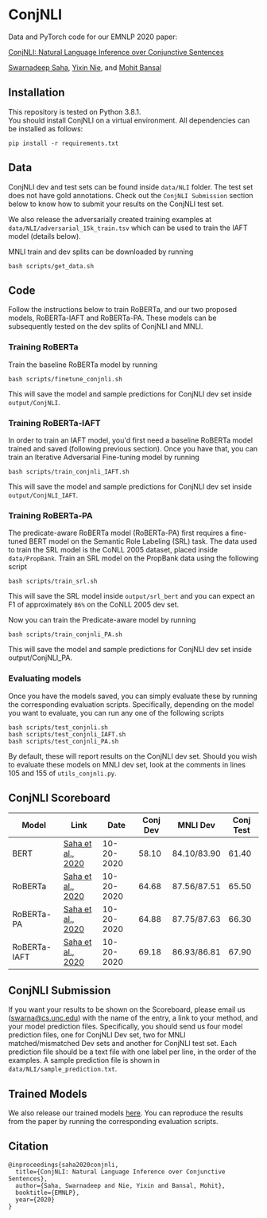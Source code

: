 # ConjNLI
Data and PyTorch code for our EMNLP 2020 paper:

[ConjNLI: Natural Language Inference over Conjunctive Sentences]()

[Swarnadeep Saha](https://swarnahub.github.io/), [Yixin Nie](https://easonnie.github.io/), and [Mohit Bansal](https://www.cs.unc.edu/~mbansal/)

## Installation
This repository is tested on Python 3.8.1.  
You should install ConjNLI on a virtual environment. All dependencies can be installed as follows:
```
pip install -r requirements.txt
```

## Data

ConjNLI dev and test sets can be found inside ```data/NLI``` folder. The test set does not have gold annotations. Check out the ```ConjNLI Submission``` section below to know how to submit your results on the ConjNLI test set.

We also release the adversarially created training examples at ```data/NLI/adversarial_15k_train.tsv``` which can be used to train the IAFT model (details below).

MNLI train and dev splits can be downloaded by running
```
bash scripts/get_data.sh
```

## Code

Follow the instructions below to train RoBERTa, and our two proposed models, RoBERTa-IAFT and RoBERTa-PA. These models can be subsequently tested on the dev splits of ConjNLI and MNLI.

### Training RoBERTa

Train the baseline RoBERTa model by running
```
bash scripts/finetune_conjnli.sh
```
This will save the model and sample predictions for ConjNLI dev set inside ```output/ConjNLI```.

### Training RoBERTa-IAFT

In order to train an IAFT model, you'd first need a baseline RoBERTa model trained and saved (following previous section). Once you have that, you can train an Iterative Adversarial Fine-tuning model by running
```
bash scripts/train_conjnli_IAFT.sh
```
This will save the model and sample predictions for ConjNLI dev set inside ```output/ConjNLI_IAFT```.

### Training RoBERTa-PA

The predicate-aware RoBERTa model (RoBERTa-PA) first requires a fine-tuned BERT model on the Semantic Role Labeling (SRL) task. The data used to train the SRL model is the CoNLL 2005 dataset, placed inside ```data/PropBank```.
Train an SRL model on the PropBank data using the following script
```
bash scripts/train_srl.sh
```
This will save the SRL model inside ```output/srl_bert``` and you can expect an F1 of approximately ```86%``` on the CoNLL 2005 dev set.

Now you can train the Predicate-aware model by running
```
bash scripts/train_conjnli_PA.sh
```
This will save the model and sample predictions for ConjNLI dev set inside output/ConjNLI_PA.

### Evaluating models

Once you have the models saved, you can simply evaluate these by running the corresponding evaluation scripts. Specifically, depending on the model you want to evaluate, you can run any one of the following scripts
```
bash scripts/test_conjnli.sh
bash scripts/test_conjnli_IAFT.sh
bash scripts/test_conjnli_PA.sh
```
By default, these will report results on the ConjNLI dev set. Should you wish to evaluate these models on MNLI dev set, look at the comments in lines 105 and 155 of ```utils_conjnli.py```.

## ConjNLI Scoreboard

Model | Link | Date | Conj Dev | MNLI Dev | Conj Test
--- | --- | --- | --- | --- | ---
BERT | [Saha et al., 2020]() | 10-20-2020 | 58.10 | 84.10/83.90 | 61.40
RoBERTa | [Saha et al., 2020]() | 10-20-2020 | 64.68 | 87.56/87.51 | 65.50
RoBERTa-PA | [Saha et al., 2020]() | 10-20-2020 | 64.88 | 87.75/87.63 | 66.30
RoBERTa-IAFT | [Saha et al., 2020]() | 10-20-2020 | 69.18 | 86.93/86.81 | 67.90

## ConjNLI Submission

If you want your results to be shown on the Scoreboard, please email us (swarna@cs.unc.edu) with the name of the entry, a link to your method, and your model prediction files. Specifically, you should send us four model prediction files, one for ConjNLI Dev set, two for MNLI matched/mismatched Dev sets and another for ConjNLI test set. Each prediction file should be a text file with one label per line, in the order of the examples. A sample prediction file is shown in ```data/NLI/sample_prediction.txt```.

## Trained Models
We also release our trained models [here](https://drive.google.com/file/d/1hGnZD6c_s5dZ2nHgYbnfVLMwaA4vUNxz/view?usp=sharing). You can reproduce the results from the paper by running the corresponding evaluation scripts.

## Citation
```
@inproceedings{saha2020conjnli,
  title={ConjNLI: Natural Language Inference over Conjunctive Sentences},
  author={Saha, Swarnadeep and Nie, Yixin and Bansal, Mohit},
  booktitle={EMNLP},
  year={2020}
}
```
